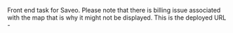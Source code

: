 Front end task for Saveo.
Please note that there is billing issue associated with the map that is why it might not be displayed.
This is the deployed URL -
